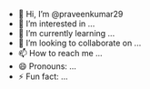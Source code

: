 - 👋 Hi, I’m @praveenkumar29
- 👀 I’m interested in ...
- 🌱 I’m currently learning ...
- 💞️ I’m looking to collaborate on ...
- 📫 How to reach me ...
- 😄 Pronouns: ...
- ⚡ Fun fact: ...

<!---
praveen29kumar/praveen29kumar is a ✨ special ✨ repository because its `README.md` (this file) appears on your GitHub profile.
You can click the Preview link to take a look at your changes.
--->
